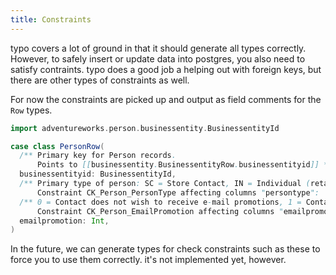 ```yaml
---
title: Constraints
---
```


typo covers a lot of ground in that it should generate all types correctly.
However, to safely insert or update data into postgres, you also need to satisfy contraints.
typo does a good job a helping out with foreign keys, but there are other types of constraints as well.

For now the constraints are picked up and output as field comments for the `Row` types.

```scala mdoc
import adventureworks.person.businessentity.BusinessentityId

case class PersonRow(
  /** Primary key for Person records.
      Points to [[businessentity.BusinessentityRow.businessentityid]] */
  businessentityid: BusinessentityId,
  /** Primary type of person: SC = Store Contact, IN = Individual (retail) customer, SP = Sales person, EM = Employee (non-sales), VC = Vendor contact, GC = General contact
      Constraint CK_Person_PersonType affecting columns "persontype":  (((persontype IS NULL) OR (upper((persontype)::text) = ANY (ARRAY['SC'::text, 'VC'::text, 'IN'::text, 'EM'::text, 'SP'::text, 'GC'::text])))) */
  /** 0 = Contact does not wish to receive e-mail promotions, 1 = Contact does wish to receive e-mail promotions from AdventureWorks, 2 = Contact does wish to receive e-mail promotions from AdventureWorks and selected partners.
      Constraint CK_Person_EmailPromotion affecting columns "emailpromotion":  (((emailpromotion >= 0) AND (emailpromotion <= 2))) */
  emailpromotion: Int,
)
```

In the future, we can generate types for check constraints such as these to force you to use them correctly.
it's not implemented yet, however.